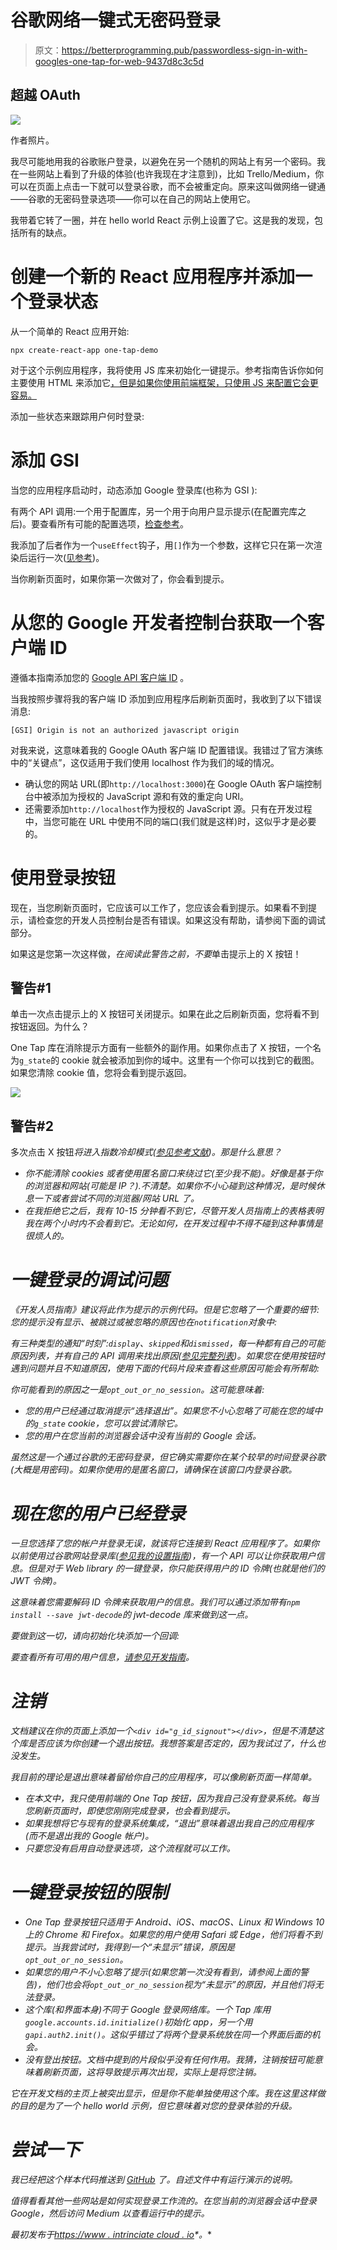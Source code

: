 # 谷歌网络一键式无密码登录

> 原文：<https://betterprogramming.pub/passwordless-sign-in-with-googles-one-tap-for-web-9437d8c3c5d>

## 超越 OAuth

![](img/303fa5125ce1f5f434a5873e3e06bcde.png)

作者照片。

我尽可能地用我的谷歌账户登录，以避免在另一个随机的网站上有另一个密码。我在一些网站上看到了升级的体验(也许我现在才注意到)，比如 Trello/Medium，你可以在页面上点击一下就可以登录谷歌，而不会被重定向。原来这叫做网络一键通——谷歌的无密码登录选项——你可以在自己的网站上使用它。

我带着它转了一圈，并在 hello world React 示例上设置了它。这是我的发现，包括所有的缺点。

# 创建一个新的 React 应用程序并添加一个登录状态

从一个简单的 React 应用开始:

```
npx create-react-app one-tap-demo
```

对于这个示例应用程序，我将使用 JS 库来初始化一键提示。参考指南告诉你如何主要使用 HTML 来添加它[，但是如果你使用前端框架，只使用 JS 来配置它会更容易。](https://developers.google.com/identity/one-tap/web/guides/load-one-tap-client-library)

添加一些状态来跟踪用户何时登录:

# 添加 GSI

当您的应用程序启动时，动态添加 Google 登录库(也称为 GSI ):

有两个 API 调用:一个用于配置库，另一个用于向用户显示提示(在配置完库之后)。要查看所有可能的配置选项，[检查参考](https://developers.google.com/identity/one-tap/web/reference/js-reference#IdConfiguration)。

我添加了后者作为一个`useEffect`钩子，用`[]`作为一个参数，这样它只在第一次渲染后运行一次([见参考](https://reactjs.org/docs/hooks-reference.html#conditionally-firing-an-effect))。

当你刷新页面时，如果你第一次做对了，你会看到提示。

# 从您的 Google 开发者控制台获取一个客户端 ID

遵循本指南添加您的 [Google API 客户端 ID](https://developers.google.com/identity/one-tap/web/guides/get-google-api-clientid) 。

当我按照步骤将我的客户端 ID 添加到应用程序后刷新页面时，我收到了以下错误消息:

```
[GSI] Origin is not an authorized javascript origin
```

对我来说，这意味着我的 Google OAuth 客户端 ID 配置错误。我错过了官方演练中的“关键点”，这仅适用于我们使用 localhost 作为我们的域的情况。

*   确认您的网站 URL(即`http://localhost:3000`)在 Google OAuth 客户端控制台中被添加为授权的 JavaScript 源和有效的重定向 URI。
*   还需要添加`http://localhost`作为授权的 JavaScript 源。只有在开发过程中，当您可能在 URL 中使用不同的端口(我们就是这样)时，这似乎才是必要的。

# 使用登录按钮

现在，当您刷新页面时，它应该可以工作了，您应该会看到提示。如果看不到提示，请检查您的开发人员控制台是否有错误。如果这没有帮助，请参阅下面的调试部分。

如果这是您第一次这样做，*在阅读此警告之前，不要*单击提示上的 X 按钮！

## **警告#1**

单击一次点击提示上的 X 按钮可关闭提示。如果在此之后刷新页面，您将看不到按钮返回。为什么？

One Tap 库在消除提示方面有一些额外的副作用。如果你点击了 X 按钮，一个名为`g_state`的 cookie 就会被添加到你的域中。这里有一个你可以找到它的截图。如果您清除 cookie 值，您将会看到提示返回。

![](img/af984caceb71ca5af212d2497751f960.png)

## **警告#2**

多次点击 X 按钮*将进入指数冷却模式([参见参考文献](https://developers.google.com/identity/one-tap/web/guides/features#exponential_cool_down))。那是什么意思？*

*   *你不能清除 cookies 或者使用匿名窗口来绕过它(至少我不能)。好像是基于你的浏览器和网站(可能是 IP？).不清楚。如果你不小心碰到这种情况，是时候休息一下或者尝试不同的浏览器/网站 URL 了。*
*   *在我拒绝它之后，我有 10-15 分钟看不到它，尽管开发人员指南上的表格表明我在两个小时内不会看到它。无论如何，在开发过程中不得不碰到这种事情是很烦人的。*

# *一键登录的调试问题*

*《开发人员指南》建议将此作为提示的示例代码。但是它忽略了一个重要的细节:您的提示没有显示、被跳过或被忽略的原因也在`notification`对象中:*

*有三种类型的通知“时刻”:`display`、`skipped`和`dismissed`，每一种都有自己的可能原因列表，并有自己的 API 调用来找出原因([参见完整列表](https://developers.google.com/identity/one-tap/web/reference/js-reference#PromptMomentNotification))。如果您在使用按钮时遇到问题并且不知道原因，使用下面的代码片段来查看这些原因可能会有所帮助:*

*你可能看到的原因之一是`opt_out_or_no_session`。这可能意味着:*

*   *您的用户已经通过取消提示“选择退出”。如果您不小心忽略了可能在您的域中的`g_state` cookie，您可以尝试清除它。*
*   *您的用户在您当前的浏览器会话中没有当前的 Google 会话。*

*虽然这是一个通过谷歌的无密码登录，但它确实需要你在某个较早的时间登录谷歌(大概是用密码)。如果你使用的是匿名窗口，请确保在该窗口内登录谷歌。*

# *现在您的用户已经登录*

*一旦您选择了您的帐户并登录无误，就该将它连接到 React 应用程序了。如果你以前使用过谷歌网站登录库([参见我的设置指南](https://www.intricatecloud.io/2019/07/adding-google-sign-in-to-your-webapp-pt-1/))，有一个 API 可以让你获取用户信息。但是对于 Web library 的一键登录，你只能获得用户的 ID 令牌(也就是他们的 JWT 令牌)。*

*这意味着您需要解码 ID 令牌来获取用户的信息。我们可以通过添加带有`npm install --save jwt-decode`的 jwt-decode 库来做到这一点。*

*要做到这一切，请向初始化块添加一个回调:*

*要查看所有可用的用户信息，[请参见开发指南](https://developers.google.com/identity/one-tap/web/reference/js-reference#credential)。*

# *注销*

*文档建议在你的页面上添加一个`<div id="g_id_signout"></div>`，但是不清楚这个库是否应该为你创建一个退出按钮。我想答案是否定的，因为我试过了，什么也没发生。*

*我目前的理论是退出意味着留给你自己的应用程序，可以像刷新页面一样简单。*

*   *在本文中，我只使用前端的 One Tap 按钮，因为我自己没有登录系统。每当您刷新页面时，即使您刚刚完成登录，也会看到提示。*
*   *如果我想将它与现有的登录系统集成，“退出”意味着退出我自己的应用程序(而不是退出我的 Google 帐户)。*
*   *只要您没有启用自动登录选项，这个流程就可以工作。*

# *一键登录按钮的限制*

*   *One Tap 登录按钮只适用于 Android、iOS、macOS、Linux 和 Windows 10 上的 Chrome 和 Firefox。如果您的用户使用 Safari 或 Edge，他们将看不到提示。当我尝试时，我得到一个“未显示”错误，原因是`opt_out_or_no_session`。*
*   *如果您的用户不小心忽略了提示(如果您第一次没有看到，请参阅上面的警告)，他们也会将`opt_out_or_no_session`视为“未显示”的原因，并且他们将无法登录。*
*   *这个库(和界面本身)不同于 Google 登录网络库。一个 Tap 库用`google.accounts.id.initialize()`初始化 app，另一个用`gapi.auth2.init()`。这似乎错过了将两个登录系统放在同一个界面后面的机会。*
*   *没有登出按钮。文档中提到的片段似乎没有任何作用。我猜，注销按钮可能意味着刷新页面，这将导致提示再次出现，实际上是将您注销。*

*它在开发文档的主页上被突出显示，但是你不能单独使用这个库。我在这里这样做的目的是为了一个 hello world 示例，但它意味着对您的登录体验的升级。*

# *尝试一下*

*我已经把这个样本代码推送到 [GitHub](https://github.com/intricatecloud/google-one-tap-web-demo) 了。自述文件中有运行演示的说明。*

*值得看看其他一些网站是如何实现登录工作流的。在您当前的浏览器会话中登录 Google，然后访问 Medium 以查看运行中的提示。*

**最初发布于*[*https://www . intrinciate cloud . io*](https://www.intricatecloud.io/2020/12/passwordless-sign-in-with-google-one-tap-for-web/)*。**
